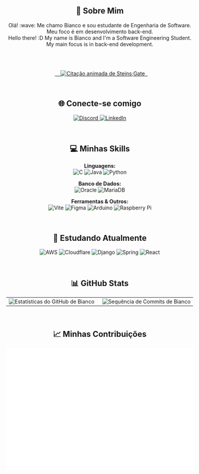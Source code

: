 <h2 align="center">💫 Sobre Mim</h2>

<p align="center">
  Olá! :wave: Me chamo Bianco e sou estudante de Engenharia de Software. Meu foco é em desenvolvimento back-end.<br>
  Hello there! :D My name is Bianco and I'm a Software Engineering Student. My main focus is in back-end development.
</p>
  <br><br>

<p align="center">
  <a href="https://github.com/ocnaibill">
    <img src="https://readme-typing-svg.herokuapp.com?font=Space+Mono&pause=300&color=9F7AEA&multiline=true&width=900&height=230&lines=The+universe+has+a+beginning%2C+but+no+end.+%E2%80%94+Infinite.;The+stars+too+have+beginnings%2C;but+their+power+accompanies+their+decline.+%E2%80%94+Finite.;;It+is+the+wise+who+are+the+most+foolish.;History+has+taught+us+as+much.;;%E2%80%94+STEINS  GATE" alt="Citação animada de Steins;Gate" />
  </a>
</p>

<br>

<h2 align="center">🌐 Conecte-se comigo</h2>

<p align="center">
  <a href="https://discord.gg/billzinho" target="_blank">
    <img src="https://img.shields.io/badge/Discord-7289DA?style=for-the-badge&logo=discord&logoColor=white" alt="Discord">
  </a>
  <a href="https://www.linkedin.com/in/bianco-da-costa-oliveira-63a457290/" target="_blank">
    <img src="https://img.shields.io/badge/LinkedIn-0077B5?style=for-the-badge&logo=linkedin&logoColor=white" alt="LinkedIn">
  </a>
</p>

<br>

<h2 align="center">💻 Minhas Skills</h2>

<p align="center">
  <strong>Linguagens:</strong><br>
  <img src="https://img.shields.io/badge/c-%2300599C.svg?style=for-the-badge&logo=c&logoColor=white" alt="C">
  <img src="https://img.shields.io/badge/java-%23ED8B00.svg?style=for-the-badge&logo=openjdk&logoColor=white" alt="Java">
  <img src="https://img.shields.io/badge/python-3670A0?style=for-the-badge&logo=python&logoColor=ffdd54" alt="Python">
</p>

<p align="center">
  <strong>Banco de Dados:</strong><br>
  <img src="https://img.shields.io/badge/Oracle-F80000?style=for-the-badge&logo=oracle&logoColor=white" alt="Oracle">
  <img src="https://img.shields.io/badge/MariaDB-003545?style=for-the-badge&logo=mariadb&logoColor=white" alt="MariaDB">
</p>

<p align="center">
  <strong>Ferramentas & Outros:</strong><br>
  <img src="https://img.shields.io/badge/vite-%23646CFF.svg?style=for-the-badge&logo=vite&logoColor=white" alt="Vite">
  <img src="https://img.shields.io/badge/figma-%23F24E1E.svg?style=for-the-badge&logo=figma&logoColor=white" alt="Figma">
  <img src="https://img.shields.io/badge/-Arduino-00979D?style=for-the-badge&logo=Arduino&logoColor=white" alt="Arduino">
  <img src="https://img.shields.io/badge/-Raspberry_Pi-C51A4A?style=for-the-badge&logo=Raspberry-Pi" alt="Raspberry Pi">
</p>

<br>

<h2 align="center">📖 Estudando Atualmente</h2>

<p align="center">
  <img src="https://img.shields.io/badge/AWS-%23FF9900.svg?style=for-the-badge&logo=amazon-aws&logoColor=white" alt="AWS">
  <img src="https://img.shields.io/badge/Cloudflare-F38020?style=for-the-badge&logo=Cloudflare&logoColor=white" alt="Cloudflare">
  <img src="https://img.shields.io/badge/django-%23092E20.svg?style=for-the-badge&logo=django&logoColor=white" alt="Django">
  <img src="https://img.shields.io/badge/spring-%236DB33F.svg?style=for-the-badge&logo=spring&logoColor=white" alt="Spring">
  <img src="https://img.shields.io/badge/react-%2320232a.svg?style=for-the-badge&logo=react&logoColor=%2361DAFB" alt="React">
</p>

<br>

<h2 align="center">📊 GitHub Stats</h2>

<table width="100%">
  <tr>
    <td width="50%" valign="top">
      <img 
        src="https://github-readme-stats.vercel.app/api?username=ocnaibill&theme=tokyonight&hide_border=false&include_all_commits=true&count_private=true" 
        alt="Estatísticas do GitHub de Bianco" 
        width="100%"
      />
    </td>
    <td width="50%" valign="top">
      <img 
        src="https://nirzak-streak-stats.vercel.app/?user=ocnaibill&theme=tokyonight&hide_border=false" 
        alt="Sequência de Commits de Bianco" 
        width="100%"
      />
    </td>
  </tr>
</table>

<br>

<h2 align="center">📈 Minhas Contribuições</h2>

<p align="center">
  <img src="./metrics.plugin.isocalendar.fullyear.svg" alt="Gráfico de Contribuições (Isocalendar)">
</p>
